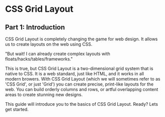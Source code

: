 # CSS Grid Layout
## Part 1: Introduction

CSS Grid Layout is completely changing the game for web design. It allows us to create layouts on the web using CSS. 

"But wait! I can already create complex layouts with floats/hacks/tables/frameworks."

This is true, but CSS Grid Layout is a two-dimensional grid system that is native to CSS. It is a web standard, just like HTML, and it works in all modern browers. With CSS Grid Layout (which we will sometimes refer to as 'CSS Grid', or just 'Grid') you can create precise, print-like layouts for the web. You can build orderly columns and rows, or artful overlapping content areas to create stunning new designs. 

This guide will introduce you to the basics of CSS Grid Layout. Ready? Lets get started.
